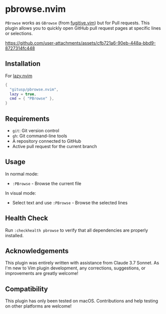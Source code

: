 pbrowse.nvim
===

`PBrowse` works as `GBrowse` (from [fugitive.vim](https://github.com/tpope/vim-fugitive)) but for Pull requests. This plugin allows you to quickly open GitHub pull request pages at specific lines or selections.

https://github.com/user-attachments/assets/cfb721a6-90eb-448a-bbd9-8727314fc448

## Installation

For [lazy.nvim](https://github.com/folke/lazy.nvim)

```lua
{
  "gitusp/pbrowse.nvim",
  lazy = true,
  cmd = { "PBrowse" },
}
```

## Requirements

- `git`: Git version control
- `gh`: Git command-line tools
- A repository connected to GitHub
- Active pull request for the current branch

## Usage

In normal mode:
- `:PBrowse` - Browse the current file

In visual mode:
- Select text and use `:PBrowse` - Browse the selected lines

## Health Check

Run `:checkhealth pbrowse` to verify that all dependencies are properly installed.

## Acknowledgements

This plugin was entirely written with assistance from Claude 3.7 Sonnet. As I'm new to Vim plugin development, any corrections, suggestions, or improvements are greatly welcome!

## Compatibility

This plugin has only been tested on macOS. Contributions and help testing on other platforms are welcome!

